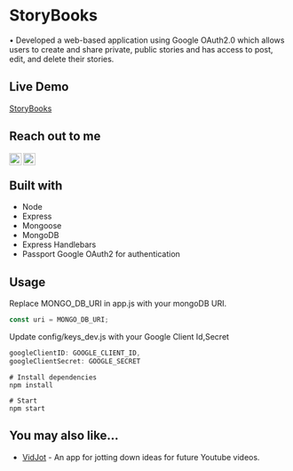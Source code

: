 # StoryBooks
•	Developed a web-based application using Google OAuth2.0 which allows users to create and share private, public stories and has access to post, edit, and delete their stories.


## Live Demo
   [StoryBooks](https://desolate-springs-73884.herokuapp.com/)
   
## Reach out to me
[<img align="left" alt="LinkedIn" width="22px" src="https://cdn.jsdelivr.net/npm/simple-icons@v3/icons/linkedin.svg" />](https://www.linkedin.com/in/shaik-adil/)
[<img align="left" alt="Gmail" width="22px" src="https://cdn.jsdelivr.net/npm/simple-icons@v3/icons/gmail.svg" />](<mailto:shaikadilmd@gmail.com>)

<br/>

## Built with
 - Node
 - Express
 - Mongoose
 - MongoDB
 - Express Handlebars
 - Passport Google OAuth2 for authentication
 
## Usage
 Replace MONGO_DB_URI in app.js with your mongoDB URI.
```javascript
const uri = MONGO_DB_URI;
```
Update config/keys_dev.js with your Google Client Id,Secret
 ```javascript
googleClientID: GOOGLE_CLIENT_ID,
googleClientSecret: GOOGLE_SECRET
```
 
```
# Install dependencies
npm install

# Start 
npm start
```
## You may also like...

- [VidJot](https://github.com/shaikadilmd/videoJot)  -  An app for jotting down ideas for future Youtube videos.

